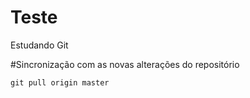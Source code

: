 # Teste
Estudando Git




#Sincronização com as novas alterações do repositório
```
git pull origin master
```
